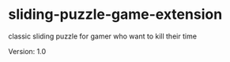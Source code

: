 # sliding-puzzle-game-extension
classic sliding puzzle for gamer who want to kill their time

Version: 1.0
